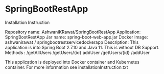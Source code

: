# SpringBootRestApp
Installation Instruction

Repository name: AshwaniKRawat/SpringBootRestApp
Application:  SpringBootRestApp
Jar name: spring-boot-web-app.jar
Docker Image:  ashwanirawat / springbootrestservicedockerapp
Description:  This application is into Spring Boot 2.7.10 and Java 11.  This is without DB Support.  
Methods :  /getAllUsers 
           /getUsers/{id} 
           addUser 
           /getUsers/{id} 
           /addUser

This application is deployed into Docker container and Kubernetes container.  For more information see installationInstruction.txt
